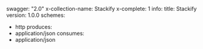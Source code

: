 swagger: "2.0"
x-collection-name: Stackify
x-complete: 1
info:
  title: Stackify
  version: 1.0.0
schemes:
- http
produces:
- application/json
consumes:
- application/json